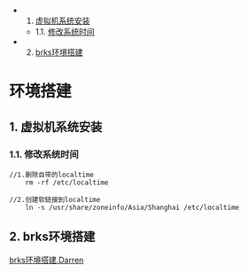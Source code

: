 <!-- vscode-markdown-toc -->
* 1. [虚拟机系统安装](#)
	* 1.1. [修改系统时间](#-1)
* 2. [brks环境搭建](#brks)

<!-- vscode-markdown-toc-config
	numbering=true
	autoSave=true
	/vscode-markdown-toc-config -->
<!-- /vscode-markdown-toc -->

# 环境搭建

##  1. <a name=''></a>虚拟机系统安装

###  1.1. <a name='-1'></a>修改系统时间
```
//1.删除自带的localtime
    rm -rf /etc/localtime

//2.创建软链接到localtime
    ln -s /usr/share/zoneinfo/Asia/Shanghai /etc/localtime
```

##  2. <a name='brks'></a>brks环境搭建
[brks环境搭建.Darren](https://www.jianshu.com/p/95d5b992d894)